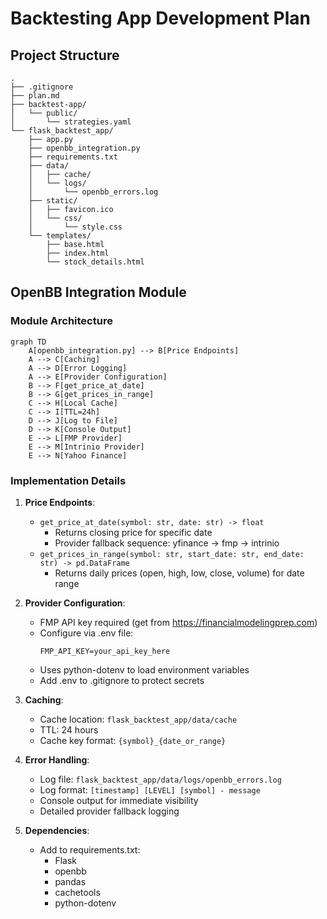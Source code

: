 # Backtesting App Development Plan

## Project Structure

```
.
├── .gitignore
├── plan.md
├── backtest-app/
│   └── public/
│       └── strategies.yaml
└── flask_backtest_app/
    ├── app.py
    ├── openbb_integration.py
    ├── requirements.txt
    ├── data/
    │   ├── cache/
    │   └── logs/
    │       └── openbb_errors.log
    ├── static/
    │   ├── favicon.ico
    │   └── css/
    │       └── style.css
    └── templates/
        ├── base.html
        ├── index.html
        └── stock_details.html
```

## OpenBB Integration Module

### Module Architecture

```mermaid
graph TD
    A[openbb_integration.py] --> B[Price Endpoints]
    A --> C[Caching]
    A --> D[Error Logging]
    A --> E[Provider Configuration]
    B --> F[get_price_at_date]
    B --> G[get_prices_in_range]
    C --> H[Local Cache]
    C --> I[TTL=24h]
    D --> J[Log to File]
    D --> K[Console Output]
    E --> L[FMP Provider]
    E --> M[Intrinio Provider]
    E --> N[Yahoo Finance]
```

### Implementation Details

1.  **Price Endpoints**:
    *   `get_price_at_date(symbol: str, date: str) -> float`
        *   Returns closing price for specific date
        *   Provider fallback sequence: yfinance → fmp → intrinio
    *   `get_prices_in_range(symbol: str, start_date: str, end_date: str) -> pd.DataFrame`
        *   Returns daily prices (open, high, low, close, volume) for date range

2.  **Provider Configuration**:
    *   FMP API key required (get from https://financialmodelingprep.com)
    *   Configure via .env file:
        ```
        FMP_API_KEY=your_api_key_here
        ```
    *   Uses python-dotenv to load environment variables
    *   Add .env to .gitignore to protect secrets

3.  **Caching**:
    *   Cache location: `flask_backtest_app/data/cache`
    *   TTL: 24 hours
    *   Cache key format: `{symbol}_{date_or_range}`

4.  **Error Handling**:
    *   Log file: `flask_backtest_app/data/logs/openbb_errors.log`
    *   Log format: `[timestamp] [LEVEL] [symbol] - message`
    *   Console output for immediate visibility
    *   Detailed provider fallback logging

5.  **Dependencies**:
    *   Add to requirements.txt:
        *   Flask
        *   openbb
        *   pandas
        *   cachetools
        *   python-dotenv